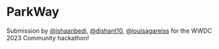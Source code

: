 # ParkWay

Submission by [@ishaanbedi](https://github.com/ishaanbedi), [@dishant10](https://github.com/dishant10), [@louisagareiss](https://github.com/louisagareiss) for the WWDC 2023 Community hackathon!

